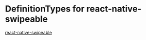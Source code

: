 # DefinitionTypes for react-native-swipeable

[react-native-swipeable](https://github.com/jshanson7/react-native-swipeable)
